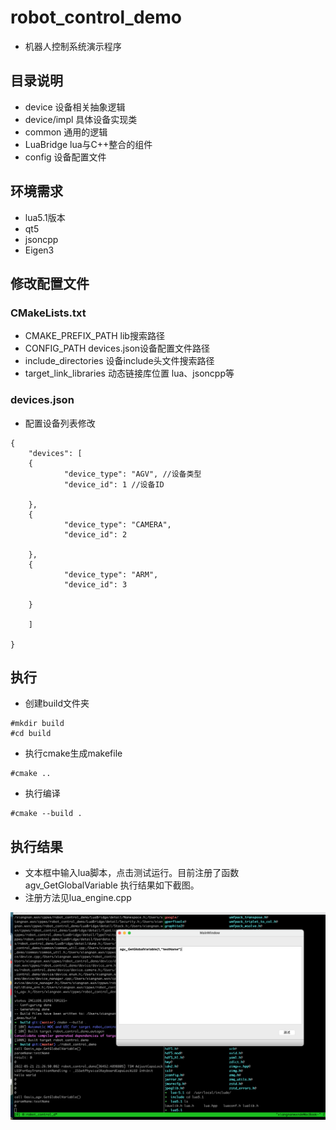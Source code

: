 # robot_control_demo

* 机器人控制系统演示程序

## 目录说明
* device 设备相关抽象逻辑
* device/impl 具体设备实现类
* common 通用的逻辑
* LuaBridge lua与C++整合的组件
* config 设备配置文件

## 环境需求
* lua5.1版本
* qt5
* jsoncpp
* Eigen3

## 修改配置文件

### CMakeLists.txt
* CMAKE_PREFIX_PATH lib搜索路径
* CONFIG_PATH devices.json设备配置文件路径
* include_directories 设备include头文件搜索路径
* target_link_libraries 动态链接库位置 lua、jsoncpp等

### devices.json
* 配置设备列表修改
```
{
	"devices": [
	{
            "device_type": "AGV", //设备类型
            "device_id": 1 //设备ID
        
	},
	{
            "device_type": "CAMERA",
            "device_id": 2
        
	},
	{
            "device_type": "ARM",
            "device_id": 3
        
	}
    
	]

}

```

## 执行
* 创建build文件夹
```
#mkdir build
#cd build
```
* 执行cmake生成makefile
```
#cmake ..
```
* 执行编译
```
#cmake --build .
``` 

## 执行结果
* 文本框中输入lua脚本，点击测试运行。目前注册了函数agv_GetGlobalVariable
执行结果如下截图。
* 注册方法见lua_engine.cpp

![截屏1](./images/运行截屏1.png)

